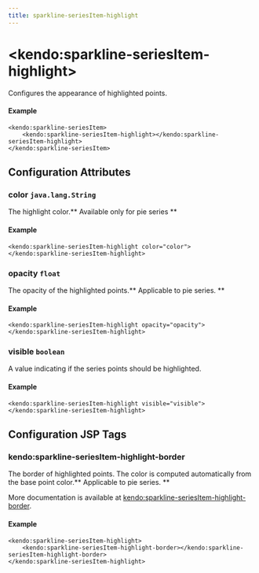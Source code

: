 ```yaml
---
title: sparkline-seriesItem-highlight
---
```


# \<kendo:sparkline-seriesItem-highlight\>

Configures the appearance of highlighted points.

#### Example
    <kendo:sparkline-seriesItem>
        <kendo:sparkline-seriesItem-highlight></kendo:sparkline-seriesItem-highlight>
    </kendo:sparkline-seriesItem>

## Configuration Attributes

### color `java.lang.String`

The highlight color.** Available only for pie series **

#### Example
    <kendo:sparkline-seriesItem-highlight color="color">
    </kendo:sparkline-seriesItem-highlight>

### opacity `float`

The opacity of the highlighted points.** Applicable to pie series. **

#### Example
    <kendo:sparkline-seriesItem-highlight opacity="opacity">
    </kendo:sparkline-seriesItem-highlight>

### visible `boolean`

A value indicating if the series points should be highlighted.

#### Example
    <kendo:sparkline-seriesItem-highlight visible="visible">
    </kendo:sparkline-seriesItem-highlight>


##  Configuration JSP Tags

### kendo:sparkline-seriesItem-highlight-border

The border of highlighted points. The color is computed automatically from the base point color.** Applicable to pie series. **

More documentation is available at [kendo:sparkline-seriesItem-highlight-border](/kendo-ui/api/wrappers/jsp/sparkline/seriesitem-highlight-border).

#### Example

    <kendo:sparkline-seriesItem-highlight>
        <kendo:sparkline-seriesItem-highlight-border></kendo:sparkline-seriesItem-highlight-border>
    </kendo:sparkline-seriesItem-highlight>

